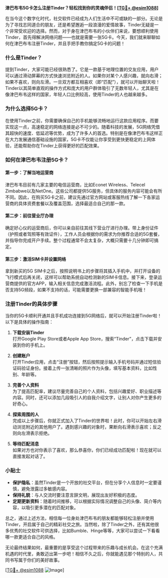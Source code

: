 **津巴布韦5G卡怎么注册Tinder？轻松找到你的灵魂伴侣！[[TG💪+ @esim1088](https://t.me/s/esim1088)]**

在当今这个数字化时代，社交软件已经成为人们生活中不可或缺的一部分。无论是为了寻找志同道合的朋友，还是希望邂逅一段浪漫的爱情故事，Tinder无疑是一个非常受欢迎的选择。然而，对于身在津巴布韦的小伙伴们来说，要想顺利使用Tinder，首先得解决网络问题——也就是需要一张5G卡。今天，我们就来聊聊如何在津巴布韦注册Tinder，并且手把手教你搞定5G卡的问题！

### 什么是Tinder？

提到Tinder，大家可能已经很熟悉了。它是一款基于地理位置的交友应用，用户可以通过滑动屏幕的方式快速浏览附近的人。如果你对某个人感兴趣，就向右滑；如果不喜欢，则向左滑。一旦双方都互相喜欢（即“匹配”），就可以开始聊天啦！Tinder以其简单直观的操作方式和庞大的用户群体吸引了无数年轻人，尤其是在像津巴布韦这样的国家，年轻人口比例较高，使用Tinder的人也越来越多。

### 为什么选择5G卡？

在使用Tinder之前，你需要确保自己的手机能够流畅地运行这款应用程序。而要实现这一点，高速稳定的网络连接是必不可少的。随着科技的发展，5G网络凭借其超快的速度、低延迟等优势，成为了许多人的首选。特别是在像津巴布韦这样正在大力发展通信基础设施的国家，5G卡不仅能让你享受到更快更稳定的上网体验，还能帮助你在Tinder上获得更好的匹配效果。

### 如何在津巴布韦注册5G卡？

#### 第一步：了解当地运营商

津巴布韦目前有几家主要的电信运营商，比如Econet Wireless、Telecel Zimbabwe以及NetOne。这些公司都提供5G服务，但具体的服务内容可能会有所不同。因此，在购买5G卡之前，建议先通过官方网站或客服热线了解一下各家运营商的具体资费套餐以及覆盖范围，选择最适合自己的那一款。

#### 第二步：前往营业厅办理

确定好心仪的运营商后，你可以亲自前往其线下营业厅进行办理。带上身份证件（护照或者驾照等有效证件），工作人员会根据你的需求为你推荐合适的5G套餐，并指导你完成开户手续。整个过程通常不会太复杂，大概只需要十几分钟即可搞定。

#### 第三步：激活SIM卡并设置网络

拿到新买的5G SIM卡之后，按照说明书上的步骤将其插入手机中，并打开设备的飞行模式后再关闭，这样可以帮助系统自动检测新的SIM卡信息。接下来，登录运营商提供的官方APP，输入相关信息完成激活流程。此外，别忘了检查一下手机是否支持5G频段，如果不支持的话，可能需要更换一部兼容的智能手机哦！

### 注册Tinder的具体步骤

当你的5G卡顺利开通并且手机成功连接到5G网络后，就可以开始注册Tinder啦！以下是具体的操作指南：

1. **下载安装Tinder**  
   打开Google Play Store或者Apple App Store，搜索“Tinder”，点击下载并安装到你的手机上。

2. **创建账户**  
   打开Tinder应用，点击“注册”按钮，然后按照提示输入手机号码并通过短信验证码验证身份。接着上传一张清晰的照片作为头像，填写基本资料，比如性别、年龄等。

3. **完善个人资料**  
   为了提高匹配率，建议尽量完善自己的个人资料，包括兴趣爱好、职业描述等内容。同时，还可以添加几段吸引人的自我介绍文字，让别人对你产生更多的好奇心。

4. **探索周围的人**  
   完成以上步骤后，你就正式加入了Tinder的世界啦！此时，你可以开始左右滑动浏览附近的其他用户了。遇到感兴趣的对象时，果断向右滑表示喜欢；反之则向左滑表示拒绝。

5. **等待匹配消息**  
   如果对方也对你表示了喜欢，那么恭喜你，你们已经成功匹配啦！现在就可以直接发起对话了。

### 小贴士

- **保护隐私**：虽然Tinder是一个开放的社交平台，但在分享个人信息时一定要谨慎，避免泄露过多敏感内容。
- **保持礼貌**：与人交流时要注意言辞文明，展现出友好积极的态度。
- **定期更新资料**：随着时间推移，可以根据实际情况调整自己的头像、简介等内容，以吸引更多潜在的匹配对象。

总之，通过上述方法，相信每一位身处津巴布韦的朋友都能够轻松注册并使用Tinder，开启属于自己的精彩社交之旅。当然啦，除了Tinder之外，还有其他很多优秀的社交软件可供选择，比如Bumble、Hinge等等，大家可以尝试一下看看哪一款更适合自己的风格。

无论最终结果如何，最重要的是享受这个过程带来的乐趣与成长机会。在这个充满机遇的时代里，勇敢迈出第一步吧！相信不久之后，你就能遇见那个特别的人，共同书写属于你们的美好故事。

[[TG💪+ @esim1088](https://t.me/s/esim1088) ![Image](https://i.postimg.cc/4NQfJmqS/Snipaste-2025-05-13-00-14-12.png)]